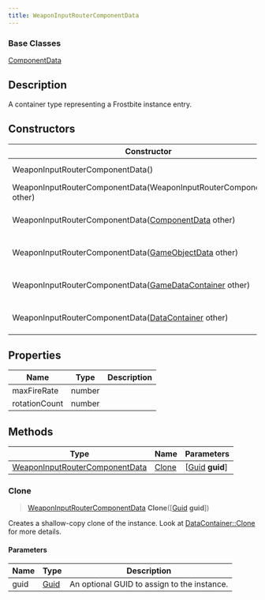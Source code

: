 ```yaml
---
title: WeaponInputRouterComponentData
---
```

### Base Classes

[ComponentData](ComponentData)

## Description

A container type representing a Frostbite instance entry.

## Constructors

| Constructor                                                                               | Description                                                                                                                                         |
| ----------------------------------------------------------------------------------------- | --------------------------------------------------------------------------------------------------------------------------------------------------- |
| WeaponInputRouterComponentData()                                                          | Create a new instance of this container type.                                                                                                       |
| WeaponInputRouterComponentData(WeaponInputRouterComponentData other)                      | Create a reference copy of an instance of the same type.                                                                                            |
| WeaponInputRouterComponentData([ComponentData](ComponentData) other)                      | Upcast an instance of type [ComponentData](ComponentData) to [WeaponInputRouterComponentData](WeaponInputRouterComponentData).                      |
| WeaponInputRouterComponentData([GameObjectData](GameObjectData) other)                    | Upcast an instance of type [GameObjectData](GameObjectData) to [WeaponInputRouterComponentData](WeaponInputRouterComponentData).                    |
| WeaponInputRouterComponentData([GameDataContainer](GameDataContainer) other)              | Upcast an instance of type [GameDataContainer](GameDataContainer) to [WeaponInputRouterComponentData](WeaponInputRouterComponentData).              |
| WeaponInputRouterComponentData([DataContainer](/vext/ref/shared/class/datacontainer) other) | Upcast an instance of type [DataContainer](/vext/ref/shared/class/datacontainer) to [WeaponInputRouterComponentData](WeaponInputRouterComponentData). |

## Properties

| Name          | Type   | Description |
| ------------- | ------ | ----------- |
| maxFireRate   | number |             |
| rotationCount | number |             |

## Methods

| Type                                                             | Name            | Parameters                                     |
| ---------------------------------------------------------------- | --------------- | ---------------------------------------------- |
| [WeaponInputRouterComponentData](WeaponInputRouterComponentData) | [Clone](#clone) | \[[Guid](/vext/ref/shared/class/guid) **guid**\] |

### Clone

> [WeaponInputRouterComponentData](WeaponInputRouterComponentData) **Clone**(\[[Guid](/vext/ref/shared/class/guid) **guid**\])

Creates a shallow-copy clone of the instance. Look at [DataContainer::Clone](/vext/ref/shared/class/datacontainer#clone) for more details.

#### Parameters

| Name | Type         | Description                                 |
| ---- | ------------ | ------------------------------------------- |
| guid | [Guid](Guid) | An optional GUID to assign to the instance. |
